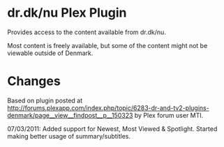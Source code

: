 dr.dk/nu Plex Plugin
====================

Provides access to the content available from dr.dk/nu.

Most content is freely available, but some of the content might not be
viewable outside of Denmark.

Changes
=======
Based on plugin posted at
http://forums.plexapp.com/index.php/topic/6283-dr-and-tv2-plugins-denmark/page__view__findpost__p__150323
by Plex forum user MTI.

07/03/2011: 
	    Added support for Newest, Most Viewed & Spotlight.
	    Started making better usage of summary/subtitles.

